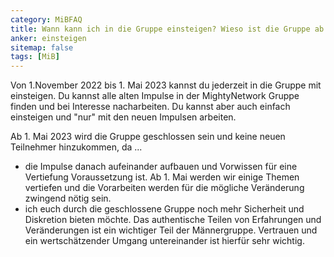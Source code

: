 ```yaml
---
category: MiBFAQ
title: Wann kann ich in die Gruppe einsteigen? Wieso ist die Gruppe ab 1. Mai 2023 geschlossen?
anker: einsteigen
sitemap: false
tags: [MiB]
---
```


<p>Von 1.November 2022 bis 1. Mai 2023 kannst du jederzeit in die Gruppe mit einsteigen.
Du kannst alle alten Impulse in der MightyNetwork Gruppe finden und bei Interesse
nacharbeiten. Du kannst aber auch einfach einsteigen und "nur" mit den neuen Impulsen
arbeiten.
</p>

<p>
Ab 1. Mai 2023 wird die Gruppe geschlossen sein und keine neuen Teilnehmer hinzukommen, da ...
<ul>
<li>die Impulse danach aufeinander aufbauen und Vorwissen für eine Vertiefung
Voraussetzung ist. Ab 1. Mai werden wir einige Themen vertiefen und die
Vorarbeiten werden für die mögliche Veränderung zwingend nötig sein.</li>
<li>ich euch durch die geschlossene Gruppe noch mehr Sicherheit und Diskretion bieten möchte.
Das authentische Teilen von Erfahrungen und Veränderungen ist ein wichtiger Teil der
Männergruppe. Vertrauen und ein wertschätzender Umgang untereinander ist hierfür sehr wichtig.</li>
</ul>
</p>
